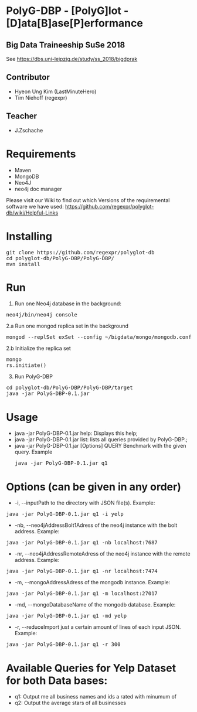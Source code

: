 # PolyG-DBP - [PolyG]lot - [D]ata[B]ase[P]erformance
## Big Data Traineeship SuSe 2018

See https://dbs.uni-leipzig.de/study/ss_2018/bigdprak

## Contributor
* Hyeon Ung Kim (LastMinuteHero)
* Tim Niehoff (regexpr)
## Teacher
* J.Zschache

# Requirements
* Maven
* MongoDB
* Neo4J
* neo4j doc manager

Please visit our Wiki to find out which Versions of the requiremental software we have used:
https://github.com/regexpr/polyglot-db/wiki/Helpful-Links

# Installing
<pre>
git clone https://github.com/regexpr/polyglot-db
cd polyglot-db/PolyG-DBP/PolyG-DBP/
mvn install
</pre>

# Run
1. Run one Neo4j database in the background:
<pre>
neo4j/bin/neo4j console
</pre>

2.a Run one mongod replica set in the background
<pre>
mongod --replSet exSet --config ~/bigdata/mongo/mongodb.conf
</pre>
2.b Initialize the replica set
<pre>
mongo
rs.initiate()
</pre>

3. Run PolyG-DBP
<pre>
cd polyglot-db/PolyG-DBP/PolyG-DBP/target
java -jar PolyG-DBP-0.1.jar
</pre>

# Usage
* java -jar PolyG-DBP-0.1.jar help:
            Displays this help;
* java -jar PolyG-DBP-0.1.jar list:
            lists all queries provided by PolyG-DBP.;
* java -jar PolyG-DBP-0.1.jar [Options] QUERY
            Benchmark with the given query. Example
            <pre>java -jar PolyG-DBP-0.1.jar q1</pre>
# Options (can be given in any order)
* -i, --inputPath to the directory with JSON file(s). Example: 
<pre>java -jar PolyG-DBP-0.1.jar q1 -i yelp</pre>
* -nb, --neo4jAddressBolt1Adress of the neo4j instance with the bolt address. Example: 
<pre>java -jar PolyG-DBP-0.1.jar q1 -nb localhost:7687</pre>
* -nr, --neo4jAddressRemoteAdress of the neo4j instance with the remote address. Example: 
<pre>java -jar PolyG-DBP-0.1.jar q1 -nr localhost:7474</pre>
* -m, --mongoAddressAdress of the mongodb instance. Example: 
<pre>java -jar PolyG-DBP-0.1.jar q1 -m localhost:27017</pre>
* -md, --mongoDatabaseName of the mongodb database. Example: 
<pre>java -jar PolyG-DBP-0.1.jar q1 -md yelp</pre>
* -r, --reduceImport just a certain amount of lines of each input JSON. Example: 
<pre>java -jar PolyG-DBP-0.1.jar q1 -r 300</pre>
    
 # Available Queries for Yelp Dataset for both Data bases:
 * q1: Output me all business names and ids a <specific user> rated with minumum of <stars>
 * q2: Output the average stars of all businesses
